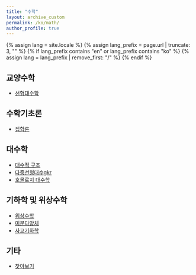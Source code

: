 ```yaml
---
title: "수학"
layout: archive_custom
permalink: /ko/math/
author_profile: true
---
```

{% assign lang = site.locale %}
{% assign lang_prefix = page.url | truncate: 3, "" %}
{% if lang_prefix contains "en" or lang_prefix contains "ko" %}
  {% assign lang = lang_prefix | remove_first: "/" %}
{% endif %}

## 교양수학

- [선형대수학](/ko/linear_algebra/)

## 수학기초론

- [집합론](/ko/set_theory/)

## 대수학

- [대수적 구조](/ko/algebraic_structures/)
- [다중선형대수gkr](/ko/multilinear_algebra/)
- [호몰로지 대수학](/ko/homological_algebra/)

## 기하학 및 위상수학

- [위상수학](/ko/topology/)
- [미분다양체](/ko/manifold/)
- [사교기하학](/ko/symplectic_geometry/)

## 기타

- [찾아보기](/ko/misc/index)